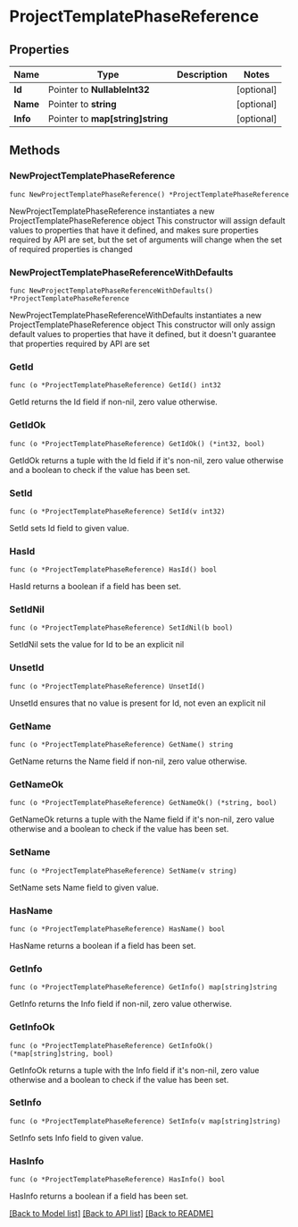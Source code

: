 # ProjectTemplatePhaseReference

## Properties

Name | Type | Description | Notes
------------ | ------------- | ------------- | -------------
**Id** | Pointer to **NullableInt32** |  | [optional] 
**Name** | Pointer to **string** |  | [optional] 
**Info** | Pointer to **map[string]string** |  | [optional] 

## Methods

### NewProjectTemplatePhaseReference

`func NewProjectTemplatePhaseReference() *ProjectTemplatePhaseReference`

NewProjectTemplatePhaseReference instantiates a new ProjectTemplatePhaseReference object
This constructor will assign default values to properties that have it defined,
and makes sure properties required by API are set, but the set of arguments
will change when the set of required properties is changed

### NewProjectTemplatePhaseReferenceWithDefaults

`func NewProjectTemplatePhaseReferenceWithDefaults() *ProjectTemplatePhaseReference`

NewProjectTemplatePhaseReferenceWithDefaults instantiates a new ProjectTemplatePhaseReference object
This constructor will only assign default values to properties that have it defined,
but it doesn't guarantee that properties required by API are set

### GetId

`func (o *ProjectTemplatePhaseReference) GetId() int32`

GetId returns the Id field if non-nil, zero value otherwise.

### GetIdOk

`func (o *ProjectTemplatePhaseReference) GetIdOk() (*int32, bool)`

GetIdOk returns a tuple with the Id field if it's non-nil, zero value otherwise
and a boolean to check if the value has been set.

### SetId

`func (o *ProjectTemplatePhaseReference) SetId(v int32)`

SetId sets Id field to given value.

### HasId

`func (o *ProjectTemplatePhaseReference) HasId() bool`

HasId returns a boolean if a field has been set.

### SetIdNil

`func (o *ProjectTemplatePhaseReference) SetIdNil(b bool)`

 SetIdNil sets the value for Id to be an explicit nil

### UnsetId
`func (o *ProjectTemplatePhaseReference) UnsetId()`

UnsetId ensures that no value is present for Id, not even an explicit nil
### GetName

`func (o *ProjectTemplatePhaseReference) GetName() string`

GetName returns the Name field if non-nil, zero value otherwise.

### GetNameOk

`func (o *ProjectTemplatePhaseReference) GetNameOk() (*string, bool)`

GetNameOk returns a tuple with the Name field if it's non-nil, zero value otherwise
and a boolean to check if the value has been set.

### SetName

`func (o *ProjectTemplatePhaseReference) SetName(v string)`

SetName sets Name field to given value.

### HasName

`func (o *ProjectTemplatePhaseReference) HasName() bool`

HasName returns a boolean if a field has been set.

### GetInfo

`func (o *ProjectTemplatePhaseReference) GetInfo() map[string]string`

GetInfo returns the Info field if non-nil, zero value otherwise.

### GetInfoOk

`func (o *ProjectTemplatePhaseReference) GetInfoOk() (*map[string]string, bool)`

GetInfoOk returns a tuple with the Info field if it's non-nil, zero value otherwise
and a boolean to check if the value has been set.

### SetInfo

`func (o *ProjectTemplatePhaseReference) SetInfo(v map[string]string)`

SetInfo sets Info field to given value.

### HasInfo

`func (o *ProjectTemplatePhaseReference) HasInfo() bool`

HasInfo returns a boolean if a field has been set.


[[Back to Model list]](../README.md#documentation-for-models) [[Back to API list]](../README.md#documentation-for-api-endpoints) [[Back to README]](../README.md)


